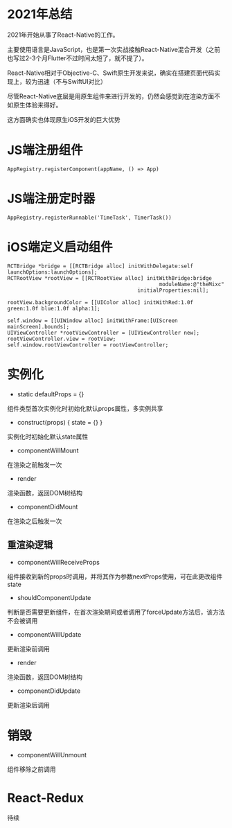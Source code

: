 # 2021年总结

2021年开始从事了React-Native的工作。

主要使用语言是JavaScript，也是第一次实战接触React-Native混合开发（之前也写过2-3个月Flutter不过时间太短了，就不提了）。


React-Native相对于Objective-C、Swift原生开发来说，确实在搭建页面代码实现上，较为迅速（不与SwiftUI对比）

尽管React-Native底层是用原生组件来进行开发的，仍然会感觉到在渲染方面不如原生体验来得好。

这方面确实也体现原生iOS开发的巨大优势

# JS端注册组件

```
AppRegistry.registerComponent(appName, () => App)
```

# JS端注册定时器

```
AppRegistry.registerRunnable('TimeTask', TimerTask())
```

# iOS端定义启动组件

```
RCTBridge *bridge = [[RCTBridge alloc] initWithDelegate:self launchOptions:launchOptions];
RCTRootView *rootView = [[RCTRootView alloc] initWithBridge:bridge
                                                 moduleName:@"theMixc"
                                          initialProperties:nil];

rootView.backgroundColor = [[UIColor alloc] initWithRed:1.0f green:1.0f blue:1.0f alpha:1];

self.window = [[UIWindow alloc] initWithFrame:[UIScreen mainScreen].bounds];
UIViewController *rootViewController = [UIViewController new];
rootViewController.view = rootView;
self.window.rootViewController = rootViewController;
```

# 实例化

- static defaultProps = {}

组件类型首次实例化时初始化默认props属性，多实例共享

- construct(props) { state = {} }

实例化时初始化默认state属性

- componentWillMount

在渲染之前触发一次

- render

渲染函数，返回DOM树结构

- componentDidMount

在渲染之后触发一次

## 重渲染逻辑

- componentWillReceiveProps

组件接收到新的props时调用，并将其作为参数nextProps使用，可在此更改组件state

- shouldComponentUpdate

判断是否需要更新组件，在首次渲染期间或者调用了forceUpdate方法后，该方法不会被调用

- componentWillUpdate

更新渲染前调用

- render

渲染函数，返回DOM树结构

- componentDidUpdate

更新渲染后调用

# 销毁

- componentWillUnmount

组件移除之前调用

# React-Redux

待续
